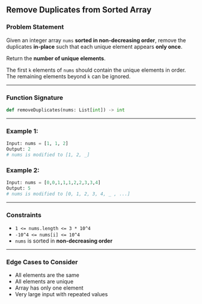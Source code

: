 ## **Remove Duplicates from Sorted Array**

### **Problem Statement**

Given an integer array `nums` **sorted in non-decreasing order**, remove the duplicates **in-place** such that each unique element appears **only once**.

Return the **number of unique elements**.

The first `k` elements of `nums` should contain the unique elements in order. The remaining elements beyond `k` can be ignored.

---

### **Function Signature**

```python
def removeDuplicates(nums: List[int]) -> int
```

---

### **Example 1:**
```python
Input: nums = [1, 1, 2]
Output: 2
# nums is modified to [1, 2, _]
```

### **Example 2:**
```python
Input: nums = [0,0,1,1,1,2,2,3,3,4]
Output: 5
# nums is modified to [0, 1, 2, 3, 4, _ , ...]
```

---

### **Constraints**
- `1 <= nums.length <= 3 * 10^4`
- `-10^4 <= nums[i] <= 10^4`
- `nums` is sorted in **non-decreasing order**

---

### **Edge Cases to Consider**
- All elements are the same
- All elements are unique
- Array has only one element
- Very large input with repeated values
